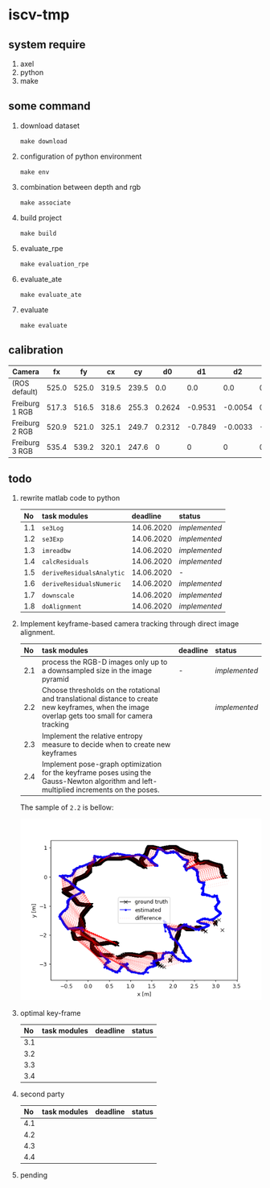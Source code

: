 # iscv-tmp

## system require

1. axel
2. python
3. make

## some command

1. download dataset

    ```shell
    make download
    ```

2. configuration of python environment 

    ```shell
    make env
    ```

3. combination between depth and rgb

    ```shell
    make associate
    ```

4. build project

    ```shell
    make build
    ```

5. evaluate_rpe

    ```
    make evaluation_rpe
    ```

6. evaluate_ate

    ```shell
    make evaluate_ate
    ```

7. evaluate

    ```shell
    make evaluate
    ```

## calibration

|Camera|fx|fy|cx|cy|d0|d1|d2|d3|d4|
| ------ | ---- | ---- | ---- | ---- | ---- | ---- | ---- | ---- | ---- |
| (ROS default)  	| 	525.0  	| 	525.0  	| 	319.5  	| 	239.5  	| 	0.0  	| 	0.0  	| 	0.0  	| 	0.0  	| 	0.0 |
| Freiburg 1 RGB  	| 	517.3  	| 	516.5  	| 	318.6  	| 	255.3  	| 	0.2624 | -0.9531 | -0.0054 | 0.0026  | 	1.1633 |
| Freiburg 2 RGB  	| 	520.9  	| 	521.0  	| 	325.1  	| 	249.7  	| 	0.2312 | -0.7849 |-0.0033 | -0.0001  	| 	0.9172 |
| Freiburg 3 RGB  	| 	535.4  	| 	539.2  	| 	320.1  	| 	247.6  	| 	0  	| 	0  	| 	0  	| 	0  	| 	0 |



## todo

1. rewrite matlab code to python

    | No   | task modules              | deadline   | status        |
    | ---- | ------------------------- | ---------- | ------------- |
    | 1.1  | `se3Log`                  | 14.06.2020 | *implemented* |
    | 1.2  | `se3Exp`                  | 14.06.2020 | *implemented* |
    | 1.3  | `imreadbw`                | 14.06.2020 | *implemented* |
    | 1.4  | `calcResiduals`           | 14.06.2020 | *implemented* |
    | 1.5  | `deriveResidualsAnalytic` | 14.06.2020 | -             |
    | 1.6  | `deriveResidualsNumeric`  | 14.06.2020 | *implemented* |
    | 1.7  | `downscale`               | 14.06.2020 | *implemented* |
    | 1.8  | `doAlignment`             | 14.06.2020 | *implemented* |

2. Implement keyframe-based camera tracking through direct image alignment.

    | No   | task modules                                                 | deadline | status        |
    | ---- | ------------------------------------------------------------ | -------- | ------------- |
    | 2.1  | process the RGB-D images only up to a downsampled size in the image pyramid | -        | *implemented* |
    | 2.2  | Choose thresholds on the rotational and translational distance to create new keyframes, when the image overlap gets too small for camera tracking |          | *implemented* |
    | 2.3  | Implement the relative entropy measure to decide when to create new keyframes |          |               |
    | 2.4  | Implement pose-graph optimization for the keyframe poses using the Gauss-Newton algorithm and left-multiplied increments on the poses. |          |               |
    
    The sample of `2.2` is bellow:
    
    ![2.2](solution/output/figure-20200710.210909.png)




3. optimal key-frame

    | No   | task modules | deadline | status |
    | ---- | ------------ | -------- | ------ |
    | 3.1  |              |          |        |
    | 3.2  |              |          |        |
    | 3.3  |              |          |        |
    | 3.4  |              |          |        |
    
4. second party
   
    | No   | task modules | deadline | status |
    | ---- | ------------ | -------- | ------ |
    | 4.1  |              |          |        |
    | 4.2  |              |          |        |
    | 4.3  |              |          |        |
    | 4.4  |              |          |        |


5. pending
